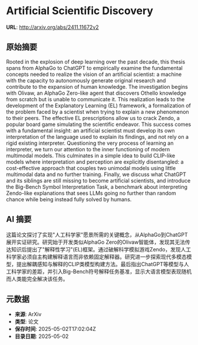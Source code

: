 # Artificial Scientific Discovery

**URL**: http://arxiv.org/abs/2411.11672v2

## 原始摘要

Rooted in the explosion of deep learning over the past decade, this thesis
spans from AlphaGo to ChatGPT to empirically examine the fundamental concepts
needed to realize the vision of an artificial scientist: a machine with the
capacity to autonomously generate original research and contribute to the
expansion of human knowledge. The investigation begins with Olivaw, an AlphaGo
Zero-like agent that discovers Othello knowledge from scratch but is unable to
communicate it. This realization leads to the development of the Explanatory
Learning (EL) framework, a formalization of the problem faced by a scientist
when trying to explain a new phenomenon to their peers. The effective EL
prescriptions allow us to crack Zendo, a popular board game simulating the
scientific endeavor. This success comes with a fundamental insight: an
artificial scientist must develop its own interpretation of the language used
to explain its findings, and not rely on a rigid existing interpreter.
Questioning the very process of learning an interpreter, we turn our attention
to the inner functioning of modern multimodal models. This culminates in a
simple idea to build CLIP-like models where interpretation and perception are
explicitly disentangled: a cost-effective approach that couples two unimodal
models using little multimodal data and no further training. Finally, we
discuss what ChatGPT and its siblings are still missing to become artificial
scientists, and introduce the Big-Bench Symbol Interpretation Task, a benchmark
about interpreting Zendo-like explanations that sees LLMs going no further than
random chance while being instead fully solved by humans.


## AI 摘要

这篇论文探讨了实现"人工科学家"愿景所需的关键概念，从AlphaGo到ChatGPT展开实证研究。研究始于开发类似AlphaGo Zero的Olivaw智能体，发现其无法传达知识后提出了"解释性学习"(EL)框架。通过破解科学模拟游戏Zendo，发现人工科学家必须自主构建解释语言而非依赖固定解释器。研究进一步探索现代多模态模型，提出解耦感知与解释的CLIP类模型构建方法。最后指出ChatGPT等模型与人工科学家的差距，并引入Big-Bench符号解释任务基准，显示大语言模型表现随机而人类能完全解决该任务。

## 元数据

- **来源**: ArXiv
- **类型**: 论文
- **保存时间**: 2025-05-02T17:02:04Z
- **目录日期**: 2025-05-02
